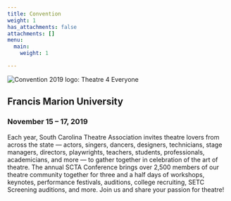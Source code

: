 ```yaml
---
title: Convention
weight: 1
has_attachments: false
attachments: []
menu:
  main:
    weight: 1

---
```

![Convention 2019 logo: Theatre 4 Everyone](/uploads/Logo-Theatre-for-Everyone-300x181.jpg)

## Francis Marion University

### November 15 – 17, 2019

Each year, South Carolina Theatre Association invites theatre lovers from across the state — actors, singers, dancers, designers, technicians, stage managers, directors, playwrights, teachers, students, professionals, academicians, and more — to gather together in celebration of the art of theatre. The annual SCTA Conference brings over 2,500 members of our theatre community together for three and a half days of workshops, keynotes, performance festivals, auditions, college recruiting, SETC Screening auditions, and more. Join us and share your passion for theatre!